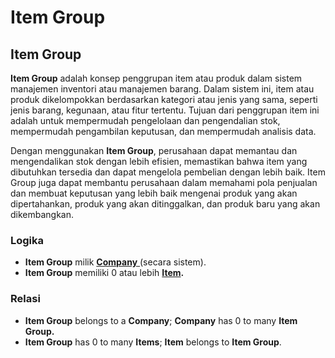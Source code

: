 # Item Group

## **Item Group**

**Item Group** adalah konsep penggrupan item atau produk dalam sistem manajemen inventori atau manajemen barang. Dalam sistem ini, item atau produk dikelompokkan berdasarkan kategori atau jenis yang sama, seperti jenis barang, kegunaan, atau fitur tertentu. Tujuan dari penggrupan item ini adalah untuk mempermudah pengelolaan dan pengendalian stok, mempermudah pengambilan keputusan, dan mempermudah analisis data.

Dengan menggunakan **Item Group**, perusahaan dapat memantau dan mengendalikan stok dengan lebih efisien, memastikan bahwa item yang dibutuhkan tersedia dan dapat mengelola pembelian dengan lebih baik. Item Group juga dapat membantu perusahaan dalam memahami pola penjualan dan membuat keputusan yang lebih baik mengenai produk yang akan dipertahankan, produk yang akan ditinggalkan, dan produk baru yang akan dikembangkan.

### Logika

* **Item Group** milik [**Company** ](../../core-concept/#company-perusahaan)(secara sistem).
* **Item Group** memiliki 0 atau lebih [**Item**](item.md)**.**

### Relasi

* **Item Group** belongs to a **Company**; **Company** has 0 to many **Item Group.**
* **Item Group** has 0 to many **Items**; **Item** belongs to **Item Group**.
